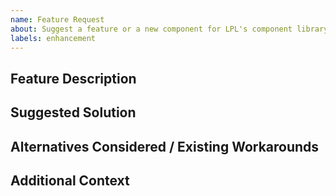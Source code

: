 ```yaml
---
name: Feature Request
about: Suggest a feature or a new component for LPL's component library
labels: enhancement
---
```


## Feature Description

## Suggested Solution
<!--
It's ok if you don't have a suggested solution, but please let us know if you
have any ideas!
-->

## Alternatives Considered / Existing Workarounds

## Additional Context
<!-- Add other information, screenshots, etc. about the request here -->